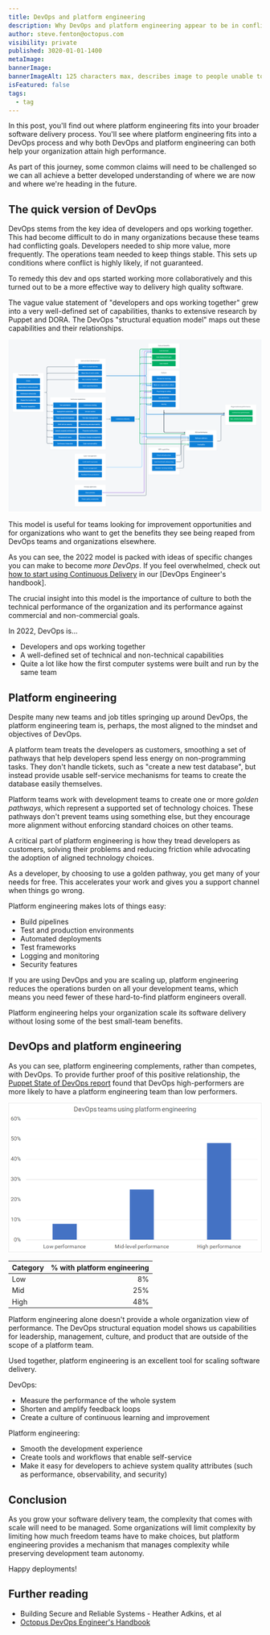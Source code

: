 ```yaml
---
title: DevOps and platform engineering
description: Why DevOps and platform engineering appear to be in conflict with each other, but actually work in harmony.
author: steve.fenton@octopus.com
visibility: private
published: 3020-01-01-1400
metaImage: 
bannerImage: 
bannerImageAlt: 125 characters max, describes image to people unable to see it.
isFeatured: false
tags: 
  - tag
---
```


In this post, you'll find out where platform engineering fits into your broader software delivery process. You'll see where platform engineering fits into a DevOps process and why both DevOps and platform engineering can both help your organization attain high performance.

As part of this journey, some common claims will need to be challenged so we can all achieve a better developed understanding of where we are now and where we're heading in the future.

## The quick version of DevOps

DevOps stems from the key idea of developers and ops working together. This had become difficult to do in many organizations because these teams had conflicting goals. Developers needed to ship more value, more frequently. The operations team needed to keep things stable. This sets up conditions where conflict is highly likely, if not guaranteed.

To remedy this dev and ops started working more collaboratively and this turned out to be a more effective way to delivery high quality software.

The vague value statement of "developers and ops working together" grew into a very well-defined set of capabilities, thanks to extensive research by Puppet and DORA. The DevOps "structural equation model" maps out these capabilities and their relationships.

![The 2022 DevOps structural equation model](structural-equation-model-2022.png)

This model is useful for teams looking for improvement opportunities and for organizations who want to get the benefits they see being reaped from DevOps teams and organizations elsewhere.

As you can see, the 2022 model is packed with ideas of specific changes you can make to become *more DevOps*. If you feel overwhelmed, check out [how to start using Continuous Delivery](https://octopus.com/devops/continuous-delivery/how-to-start-using-continuous-delivery/) in our [DevOps Engineer's handbook].

The crucial insight into this model is the importance of culture to both the technical performance of the organization and its performance against commercial and non-commercial goals.

In 2022, DevOps is...

- Developers and ops working together
- A well-defined set of technical and non-technical capabilities
- Quite a lot like how the first computer systems were built and run by the same team

## Platform engineering

Despite many new teams and job titles springing up around DevOps, the platform engineering team is, perhaps, the most aligned to the mindset and objectives of DevOps.

A platform team treats the developers as customers, smoothing a set of pathways that help developers spend less energy on non-programming tasks. They don't handle tickets, such as "create a new test database", but instead provide usable self-service mechanisms for teams to create the database easily themselves.

Platform teams work with development teams to create one or more *golden pathways*, which represent a supported set of technology choices. These pathways don't prevent teams using something else, but they encourage more alignment without enforcing standard choices on other teams.

A critical part of platform engineering is how they tread developers as customers, solving their problems and reducing friction while advocating the adoption of aligned technology choices.

As a developer, by choosing to use a golden pathway, you get many of your needs for free. This accelerates your work and gives you a support channel when things go wrong.

Platform engineering makes lots of things easy:

- Build pipelines
- Test and production environments
- Automated deployments
- Test frameworks
- Logging and monitoring
- Security features

If you are using DevOps and you are scaling up, platform engineering reduces the operations burden on all your development teams, which means you need fewer of these hard-to-find platform engineers overall.

Platform engineering helps your organization scale its software delivery without losing some of the best small-team benefits.

## DevOps and platform engineering

As you can see, platform engineering complements, rather than competes, with DevOps. To provide further proof of this positive relationship, the [Puppet State of DevOps report](https://puppet.com/resources/report/2021-state-of-devops-report) found that DevOps high-performers are more likely to have a platform engineering team than low performers.

![DevOps teams using platform engineering, table follows](devops-platform-engineering-performance.png)

| Category | % with platform engineering |
|----------|----------------------------:|
| Low      | 8%                          |
| Mid      | 25%                         |
| High     | 48%                         |

Platform engineering alone doesn't provide a whole organization view of performance. The DevOps structural equation model shows us capabilities for leadership, management, culture, and product that are outside of the scope of a platform team.

Used together, platform engineering is an excellent tool for scaling software delivery.

DevOps:

- Measure the performance of the whole system
- Shorten and amplify feedback loops
- Create a culture of continuous learning and improvement

Platform engineering:

- Smooth the development experience
- Create tools and workflows that enable self-service
- Make it easy for developers to achieve system quality attributes (such as performance, observability, and security)

## Conclusion

As you grow your software delivery team, the complexity that comes with scale will need to be managed. Some organizations will limit complexity by limiting how much freedom teams have to make choices, but platform engineering provides a mechanism that manages complexity while preserving development team autonomy.

Happy deployments!

## Further reading

- Building Secure and Reliable Systems - Heather Adkins, et al
- [Octopus DevOps Engineer's Handbook](https://octopus.com/devops/)